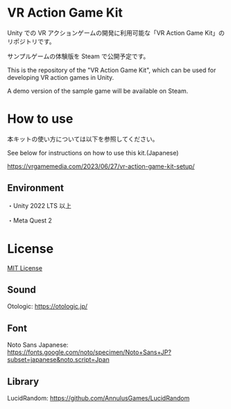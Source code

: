# VR Action Game Kit

Unity での VR アクションゲームの開発に利用可能な「VR Action Game Kit」のリポジトリです。

サンプルゲームの体験版を Steam で公開予定です。

This is the repository of the "VR Action Game Kit", which can be used for developing VR action games in Unity.

A demo version of the sample game will be available on Steam.

# How to use

本キットの使い方については以下を参照してください。

See below for instructions on how to use this kit.(Japanese)

https://vrgamemedia.com/2023/06/27/vr-action-game-kit-setup/

## Environment

・Unity 2022 LTS 以上

・Meta Quest 2

# License

[MIT License](LICENSE)

## Sound

Otologic:
https://otologic.jp/

## Font

Noto Sans Japanese:
https://fonts.google.com/noto/specimen/Noto+Sans+JP?subset=japanese&noto.script=Jpan

## Library

LucidRandom:
https://github.com/AnnulusGames/LucidRandom
